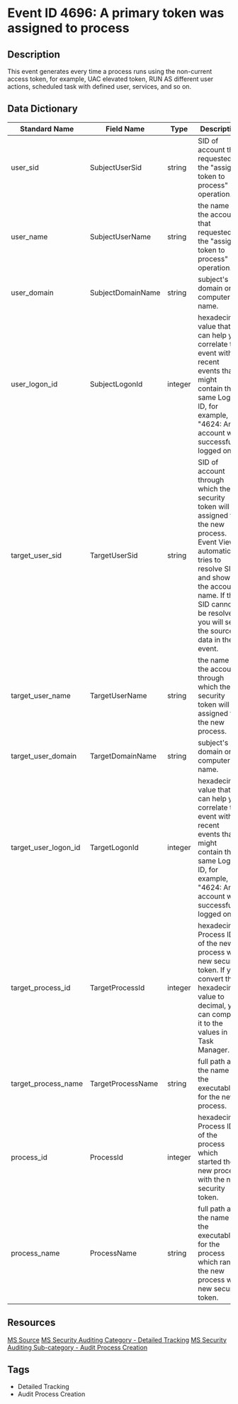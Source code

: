 # Event ID 4696: A primary token was assigned to process

## Description
This event generates every time a process runs using the non-current access token, for example, UAC elevated token, RUN AS different user actions, scheduled task with defined user, services, and so on.

## Data Dictionary
|Standard Name|Field Name|Type|Description|Sample Value|
|---|---|---|---|---|
|user_sid|SubjectUserSid|string|SID of account that requested the "assign token to process" operation.|S-1-5-18|
|user_name|SubjectUserName|string|the name of the account that requested the "assign token to process" operation.|WIN2008$|
|user_domain|SubjectDomainName|string|subject's domain or computer name.|CONTOSO|
|user_logon_id|SubjectLogonId|integer|hexadecimal value that can help you correlate this event with recent events that might contain the same Logon ID, for example, "4624: An account was successfully logged on."|0x3e7|
|target_user_sid|TargetUserSid|string|SID of account through which the security token will be assigned to the new process. Event Viewer automatically tries to resolve SIDs and show the account name. If the SID cannot be resolved, you will see the source data in the event.|S-1-5-18|
|target_user_name|TargetUserName|string|the name of the account through which the security token will be assigned to the new process.|dadmin|
|target_user_domain|TargetDomainName|string|subject's domain or computer name.|CONTOSO|
|target_user_logon_id|TargetLogonId|integer|hexadecimal value that can help you correlate this event with recent events that might contain the same Logon ID, for example, "4624: An account was successfully logged on."|0x1c8c5|
|target_process_id|TargetProcessId|integer|hexadecimal Process ID of the new process with new security token. If you convert the hexadecimal value to decimal, you can compare it to the values in Task Manager.|0xf40|
|target_process_name|TargetProcessName|string|full path and the name of the executable for the new process.|C:\Windows\System32\WerFault.exe|
|process_id|ProcessId|integer|hexadecimal Process ID of the process which started the new process with the new security token.|0x698|
|process_name|ProcessName|string|full path and the name of the executable for the process which ran the new process with new security token.|C:\Windows\System32\svchost.exe|

## Resources
[MS Source](https://github.com/MicrosoftDocs/windows-itpro-docs/blob/master/windows/security/threat-protection/auditing/event-4696.md)
[MS Security Auditing Category - Detailed Tracking](https://docs.microsoft.com/en-us/windows/security/threat-protection/auditing/advanced-security-audit-policy-settings#detailed-tracking)
[MS Security Auditing Sub-category - Audit Process Creation](https://github.com/MicrosoftDocs/windows-itpro-docs/tree/master/windows/security/threat-protection/auditing/audit-process-creation.md)

## Tags
* Detailed Tracking
* Audit Process Creation